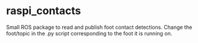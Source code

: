 # raspi_contacts
Small ROS package to read and publish foot contact detections. 
Change the foot/topic in the .py script corresponding to the foot it is running on.
